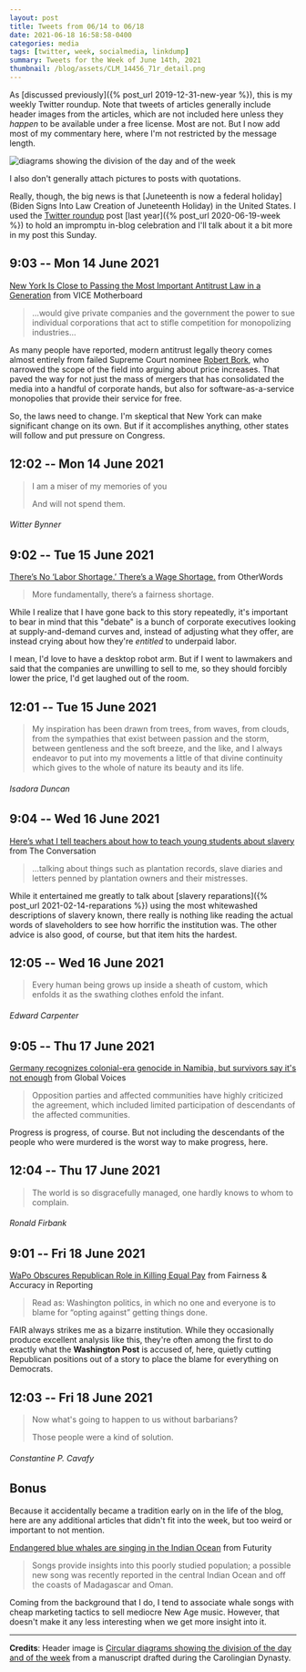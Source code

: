 ```yaml
---
layout: post
title: Tweets from 06/14 to 06/18
date: 2021-06-18 16:58:58-0400
categories: media
tags: [twitter, week, socialmedia, linkdump]
summary: Tweets for the Week of June 14th, 2021
thumbnail: /blog/assets/CLM_14456_71r_detail.png
---
```


As [discussed previously]({% post_url 2019-12-31-new-year %}), this is my weekly Twitter roundup.  Note that tweets of articles generally include header images from the articles, which are not included here unless they *happen* to be available under a free license.  Most are not.  But I now add most of my commentary here, where I'm not restricted by the message length.

![diagrams showing the division of the day and of the week](/blog/assets/CLM_14456_71r_detail.png "diagrams showing the division of the day and of the week")

I also don't generally attach pictures to posts with quotations.

Really, though, the big news is that [Juneteenth is now a federal holiday](Biden Signs Into Law Creation of Juneteenth Holiday) in the United States.  I used the [Twitter roundup](/blog/tag/linkdump) post [last year]({% post_url 2020-06-19-week %}) to hold an impromptu in-blog celebration and I'll talk about it a bit more in my post this Sunday.

## 9:03 -- Mon 14 June 2021

[<i class="fab fa-twitter-square"></i>](https://twitter.com/jcolag/status/1404424130741604352) [New York Is Close to Passing the Most Important Antitrust Law in a Generation](https://www.vice.com/en/article/n7b7v8/new-york-is-close-to-passing-the-most-important-antitrust-law-in-a-generation) from VICE Motherboard

 > ...would give private companies and the government the power to sue individual corporations that act to stifle competition for monopolizing industries...

As many people have reported, modern antitrust legally theory comes almost entirely from failed Supreme Court nominee [Robert Bork](https://en.wikipedia.org/wiki/Robert_Bork), who narrowed the scope of the field into arguing about price increases.  That paved the way for not just the mass of mergers that has consolidated the media into a handful of corporate hands, but also for software-as-a-service monopolies that provide their service for free.

So, the laws need to change.  I'm skeptical that New York can make significant change on its own.  But if it accomplishes anything, other states will follow and put pressure on Congress.

## 12:02 -- Mon 14 June 2021

[<i class="fab fa-twitter-square"></i>](https://twitter.com/jcolag/status/1404469177331552258)

 > I am a miser of my memories of you
 >
 > And will not spend them.

###### Witter Bynner

## 9:02 -- Tue 15 June 2021

[<i class="fab fa-twitter-square"></i>](https://twitter.com/jcolag/status/1404786266915315712) [There’s No ‘Labor Shortage.’ There’s a Wage Shortage.](https://otherwords.org/theres-no-labor-shortage-theres-a-wage-shortage/) from OtherWords

 > More fundamentally, there’s a fairness shortage.

While I realize that I have gone back to this story repeatedly, it's important to bear in mind that this "debate" is a bunch of corporate executives looking at supply-and-demand curves and, instead of adjusting what they offer, are instead crying about how they're *entitled* to underpaid labor.

I mean, I'd love to have a desktop robot arm.  But if I went to lawmakers and said that the companies are unwilling to sell to me, so they should forcibly lower the price, I'd get laughed out of the room.

## 12:01 -- Tue 15 June 2021

[<i class="fab fa-twitter-square"></i>](https://twitter.com/jcolag/status/1404831313866248192)

 > My inspiration has been drawn from trees, from waves, from clouds, from the sympathies that exist between passion and the storm, between gentleness and the soft breeze, and the like, and I always endeavor to put into my movements a little of that divine continuity which gives to the whole of nature its beauty and its life.

###### Isadora Duncan

## 9:04 -- Wed 16 June 2021

[<i class="fab fa-twitter-square"></i>](https://twitter.com/jcolag/status/1405149158160355332) [Here’s what I tell teachers about how to teach young students about slavery](https://theconversation.com/heres-what-i-tell-teachers-about-how-to-teach-young-students-about-slavery-161492) from The Conversation

 > ...talking about things such as plantation records, slave diaries and letters penned by plantation owners and their mistresses.

While it entertained me greatly to talk about [slavery reparations]({% post_url 2021-02-14-reparations %}) using the most whitewashed descriptions of slavery known, there really is nothing like reading the actual words of slaveholders to see how horrific the institution was.  The other advice is also good, of course, but that item hits the hardest.

## 12:05 -- Wed 16 June 2021

[<i class="fab fa-twitter-square"></i>](https://twitter.com/jcolag/status/1405194708348030979)

 > Every human being grows up inside a sheath of custom, which enfolds it as the swathing clothes enfold the infant.

###### Edward Carpenter

## 9:05 -- Thu 17 June 2021

[<i class="fab fa-twitter-square"></i>](https://twitter.com/jcolag/status/1405511797621149699) [Germany recognizes colonial-era genocide in Namibia, but survivors say it's not enough](https://globalvoices.org/2021/06/10/germany-recognizes-colonial-era-genocide-in-namibia-but-survivors-say-its-not-enough/) from Global Voices

 > Opposition parties and affected communities have highly criticized the agreement, which included limited participation of descendants of the affected communities.

Progress is progress, of course.  But not including the descendants of the people who were murdered is the worst way to make progress, here.

## 12:04 -- Thu 17 June 2021

[<i class="fab fa-twitter-square"></i>](https://twitter.com/jcolag/status/1405556844517548036)

 > The world is so disgracefully managed, one hardly knows to whom to complain.

###### Ronald Firbank

## 9:01 -- Fri 18 June 2021

[<i class="fab fa-twitter-square"></i>](https://twitter.com/jcolag/status/1405873178728046592) [WaPo Obscures Republican Role in Killing Equal Pay](https://fair.org/home/wapo-obscures-republican-role-in-killing-equal-pay/) from Fairness & Accuracy in Reporting

 > Read as: Washington politics, in which no one and everyone is to blame for “opting against” getting things done.

FAIR always strikes me as a bizarre institution.  While they occasionally produce excellent analysis like this, they're often among the first to do exactly what the **Washington Post** is accused of, here, quietly cutting Republican positions out of a story to place the blame for everything on Democrats.

## 12:03 -- Fri 18 June 2021

[<i class="fab fa-twitter-square"></i>](https://twitter.com/jcolag/status/1405918980783681539)

 > Now what's going to happen to us without barbarians?
 >
 > Those people were a kind of solution.

###### Constantine P. Cavafy

## Bonus

Because it accidentally became a tradition early on in the life of the blog, here are any additional articles that didn't fit into the week, but too weird or important to not mention.

<i class="fas fa-square"></i> [Endangered blue whales are singing in the Indian Ocean](https://www.futurity.org/blue-whales-indian-ocean-conservation-258036/) from Futurity

 > Songs provide insights into this poorly studied population; a possible new song was recently reported in the central Indian Ocean and off the coasts of Madagascar and Oman.

Coming from the background that I do, I tend to associate whale songs with cheap marketing tactics to sell mediocre New Age music.  However, that doesn't make it any less interesting when we get more insight into it.

* * *

**Credits**:  Header image is [Circular diagrams showing the division of the day and of the week](https://en.wikipedia.org/wiki/Week#/media/File:CLM_14456_71r_detail.jpg) from a manuscript drafted during the Carolingian Dynasty.
